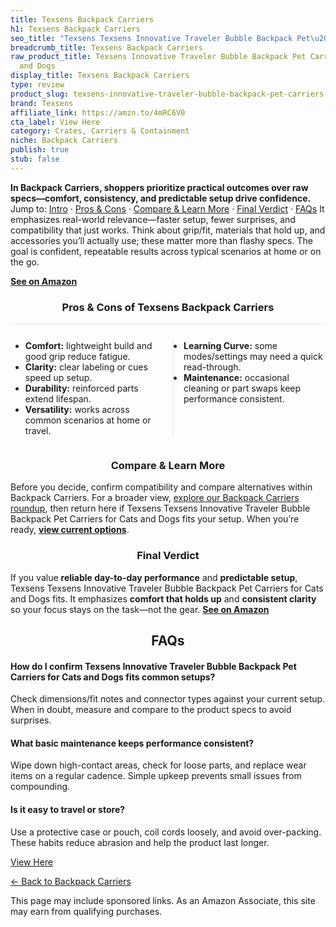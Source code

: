 ```yaml
---
title: Texsens Backpack Carriers
h1: Texsens Backpack Carriers
seo_title: "Texsens Texsens Innovative Traveler Bubble Backpack Pet\u2026"
breadcrumb_title: Texsens Backpack Carriers
raw_product_title: Texsens Innovative Traveler Bubble Backpack Pet Carriers for Cats
  and Dogs
display_title: Texsens Backpack Carriers
type: review
product_slug: texsens-innovative-traveler-bubble-backpack-pet-carriers-for-cats-and-dogs
brand: Texsens
affiliate_link: https://amzn.to/4mRC6V0
cta_label: View Here
category: Crates, Carriers & Containment
niche: Backpack Carriers
publish: true
stub: false
---
```


<div id="intro" class="full-width"><p><strong>In Backpack Carriers, shoppers prioritize practical outcomes over raw specs&mdash;comfort, consistency, and predictable setup drive confidence.</strong> Jump to: <a href="#intro">Intro</a> · <a href="#pros-cons">Pros &amp; Cons</a> · <a href="#compare-more">Compare &amp; Learn More</a> · <a href="#verdict">Final Verdict</a> · <a href="#faqs">FAQs</a> It emphasizes real-world relevance&mdash;faster setup, fewer surprises, and compatibility that just works. Think about grip/fit, materials that hold up, and accessories you’ll actually use; these matter more than flashy specs. The goal is confident, repeatable results across typical scenarios at home or on the go.</p><p><a href="https://amzn.to/4mRC6V0" rel="nofollow sponsored noopener" target="_blank"><strong>See on Amazon</strong></a></p></div>
<h3 id="pros-cons" style="text-align:center;">Pros &amp; Cons of Texsens Backpack Carriers</h3>
<div class="pc-grid" style="display:grid;grid-template-columns:1fr 1fr;gap:16px;border-top:1px solid #e5e7eb;padding-top:12px;">
  <ul>
    <li><strong>Comfort:</strong> lightweight build and good grip reduce fatigue.</li>
    <li><strong>Clarity:</strong> clear labeling or cues speed up setup.</li>
    <li><strong>Durability:</strong> reinforced parts extend lifespan.</li>
    <li><strong>Versatility:</strong> works across common scenarios at home or travel.</li>
  </ul>
  <ul style="border-left:1px solid #e5e7eb;padding-left:16px;">
    <li><strong>Learning Curve:</strong> some modes/settings may need a quick read-through.</li>
    <li><strong>Maintenance:</strong> occasional cleaning or part swaps keep performance consistent.</li>
  </ul>
</div>


<h3 id="compare-more" style="text-align:center;">Compare &amp; Learn More</h3>
<p>Before you decide, confirm compatibility and compare alternatives within Backpack Carriers. For a broader view, <a href="#">explore our Backpack Carriers roundup</a>, then return here if Texsens Texsens Innovative Traveler Bubble Backpack Pet Carriers for Cats and Dogs fits your setup. When you’re ready, <a href="https://amzn.to/4mRC6V0" rel="nofollow sponsored noopener" target="_blank"><strong>view current options</strong></a>.</p>

<h3 id="verdict" style="text-align:center;">Final Verdict</h3>
<p>If you value <strong>reliable day-to-day performance</strong> and <strong>predictable setup</strong>, Texsens Texsens Innovative Traveler Bubble Backpack Pet Carriers for Cats and Dogs fits. It emphasizes <strong>comfort that holds up</strong> and <strong>consistent clarity</strong> so your focus stays on the task&mdash;not the gear. <a href="https://amzn.to/4mRC6V0" rel="nofollow sponsored noopener" target="_blank"><strong>See on Amazon</strong></a></p>

<h2 id="faqs" style="text-align:center;">FAQs</h2>
<h4><strong>How do I confirm Texsens Innovative Traveler Bubble Backpack Pet Carriers for Cats and Dogs fits common setups?</strong></h4>
<p>Check dimensions/fit notes and connector types against your current setup. When in doubt, measure and compare to the product specs to avoid surprises.</p>
<h4><strong>What basic maintenance keeps performance consistent?</strong></h4>
<p>Wipe down high-contact areas, check for loose parts, and replace wear items on a regular cadence. Simple upkeep prevents small issues from compounding.</p>
<h4><strong>Is it easy to travel or store?</strong></h4>
<p>Use a protective case or pouch, coil cords loosely, and avoid over-packing. These habits reduce abrasion and help the product last longer.</p>

<p><a class="btn" href="https://amzn.to/4mRC6V0" target="_blank" rel="nofollow sponsored noopener">View Here</a></p>
<p><a href="/roundups/crates-carriers-containment/backpack-carriers/">← Back to Backpack Carriers</a></p>
<aside class="disclosure">This page may include sponsored links. As an Amazon Associate, this site may earn from qualifying purchases.</aside>
